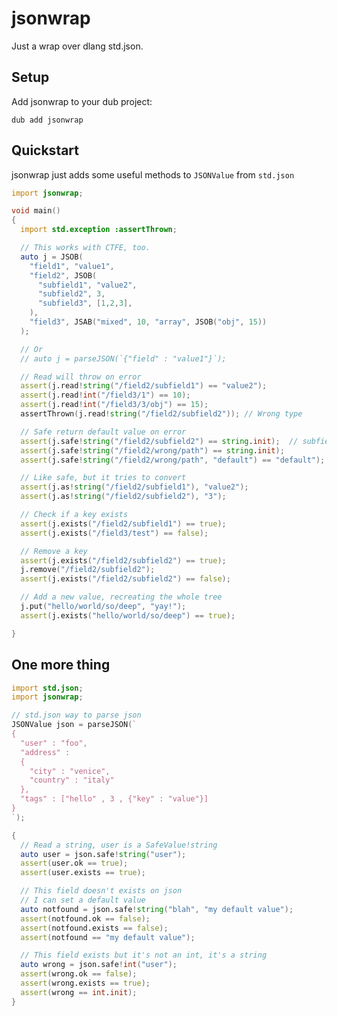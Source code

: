 # jsonwrap
Just a wrap over dlang std.json.

## Setup

Add jsonwrap to your dub project:

```dub add jsonwrap```

## Quickstart

jsonwrap just adds some useful methods to ```JSONValue``` from ```std.json```

```d
import jsonwrap;

void main()
{
  import std.exception :assertThrown;

  // This works with CTFE, too.
  auto j = JSOB(
    "field1", "value1",
    "field2", JSOB(
      "subfield1", "value2",
      "subfield2", 3,
      "subfield3", [1,2,3],
    ),
    "field3", JSAB("mixed", 10, "array", JSOB("obj", 15))
  );

  // Or
  // auto j = parseJSON(`{"field" : "value1"}`);

  // Read will throw on error
  assert(j.read!string("/field2/subfield1") == "value2");
  assert(j.read!int("/field3/1") == 10);
  assert(j.read!int("/field3/3/obj") == 15);
  assertThrown(j.read!string("/field2/subfield2")); // Wrong type

  // Safe return default value on error
  assert(j.safe!string("/field2/subfield2") == string.init);  // subfield2 is a int, wrong type.
  assert(j.safe!string("/field2/wrong/path") == string.init);
  assert(j.safe!string("/field2/wrong/path", "default") == "default");

  // Like safe, but it tries to convert
  assert(j.as!string("/field2/subfield1"), "value2");
  assert(j.as!string("/field2/subfield2"), "3");

  // Check if a key exists
  assert(j.exists("/field2/subfield1") == true);
  assert(j.exists("/field3/test") == false);

  // Remove a key
  assert(j.exists("/field2/subfield2") == true);
  j.remove("/field2/subfield2");
  assert(j.exists("/field2/subfield2") == false);

  // Add a new value, recreating the whole tree
  j.put("hello/world/so/deep", "yay!");
  assert(j.exists("hello/world/so/deep") == true);

}
```

## One more thing

```d
import std.json;
import jsonwrap;

// std.json way to parse json
JSONValue json = parseJSON(`
{
  "user" : "foo",
  "address" :
  {
    "city" : "venice",
    "country" : "italy"
  },
  "tags" : ["hello" , 3 , {"key" : "value"}]
}
`);

{
  // Read a string, user is a SafeValue!string
  auto user = json.safe!string("user");
  assert(user.ok == true);
  assert(user.exists == true);

  // This field doesn't exists on json
  // I can set a default value
  auto notfound = json.safe!string("blah", "my default value");
  assert(notfound.ok == false);
  assert(notfound.exists == false);
  assert(notfound == "my default value");

  // This field exists but it's not an int, it's a string
  auto wrong = json.safe!int("user");
  assert(wrong.ok == false);
  assert(wrong.exists == true);
  assert(wrong == int.init);
}

```
